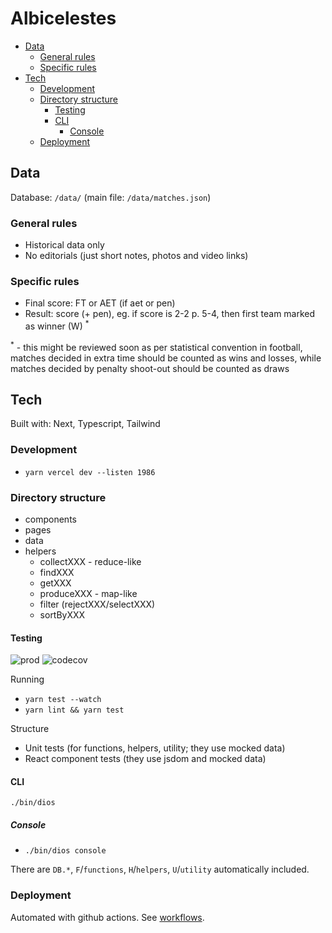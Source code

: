 # Albicelestes

<!-- TOC -->

- [Data](#data)
  - [General rules](#general-rules)
  - [Specific rules](#specific-rules)
- [Tech](#tech)
  - [Development](#development)
  - [Directory structure](#directory-structure)
    - [Testing](#testing)
    - [CLI](#cli)
      - [Console](#console)
  - [Deployment](#deployment)

<!-- /TOC -->

## Data

Database: `/data/` (main file: `/data/matches.json`)

### General rules

- Historical data only
- No editorials (just short notes, photos and video links)

### Specific rules

- Final score: FT or AET (if aet or pen)
- Result: score (+ pen), eg. if score is 2-2 p. 5-4, then first team marked as winner (W) <sup>\*</sup>

<sup>\*</sup> - this might be reviewed soon as per statistical convention in football,
matches decided in extra time should be counted as wins and losses,
while matches decided by penalty shoot-out should be counted as draws

## Tech

Built with: Next, Typescript, Tailwind

### Development

- `yarn vercel dev --listen 1986`

### Directory structure

- components
- pages
- data
- helpers
  - collectXXX - reduce-like
  - findXXX
  - getXXX
  - produceXXX - map-like
  - filter (rejectXXX/selectXXX)
  - sortByXXX

#### Testing

![prod](https://github.com/sobstel/albicelestes/workflows/.github/workflows/prod.yml/badge.svg?branch=master)
![codecov](https://codecov.io/gh/sobstel/albicelestes/branch/master/graph/badge.svg)

Running

- `yarn test --watch`
- `yarn lint && yarn test`

Structure

- Unit tests (for functions, helpers, utility; they use mocked data)
- React component tests (they use jsdom and mocked data)

#### CLI

`./bin/dios`

##### Console

- `./bin/dios console`

There are `DB.*`, `F`/`functions`, `H`/`helpers`, `U`/`utility` automatically included.

### Deployment

Automated with github actions. See [workflows](./github/workflows).
